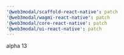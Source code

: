 ```yaml
---
'@web3modal/scaffold-react-native': patch
'@web3modal/wagmi-react-native': patch
'@web3modal/core-react-native': patch
'@web3modal/ui-react-native': patch
---
```


alpha 13
